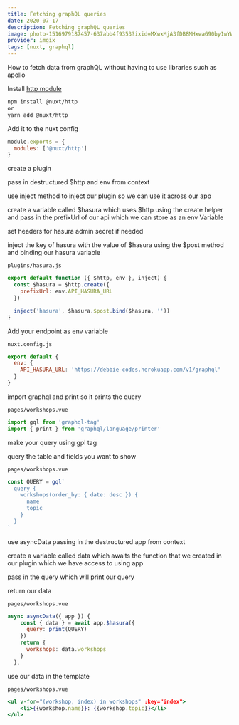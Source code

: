 ```yaml
---
title: Fetching graphQL queries
date: 2020-07-17
description: Fetching graphQL queries
image: photo-1516979187457-637abb4f9353?ixid=MXwxMjA3fDB8MHxwaG90by1wYWdlfHx8fGVufDB8fHw%3D&ixlib=rb-1.2.1&auto=format&fit=crop
provider: imgix
tags: [nuxt, graphql]
---
```


How to fetch data from graphQL without having to use libraries such as apollo

Install [http module](https://http.nuxtjs.org/)

```bash
npm install @nuxt/http
or
yarn add @nuxt/http
```

Add it to the nuxt config

```jsx
module.exports = {
  modules: ['@nuxt/http']
}
```

create a plugin

pass in destructured \$http and env from context

use inject method to inject our plugin so we can use it across our app

create a variable called $hasura which uses $http using the create helper and pass in the prefixUrl of our api which we can store as an env Variable

set headers for hasura admin secret if needed

inject the key of hasura with the value of $hasura using the $post method and binding our hasura variable

`plugins/hasura.js`

```jsx
export default function ({ $http, env }, inject) {
  const $hasura = $http.create({
    prefixUrl: env.API_HASURA_URL
  })

  inject('hasura', $hasura.$post.bind($hasura, ''))
}
```

Add your endpoint as env variable

`nuxt.config.js`

```jsx
export default {
  env: {
    API_HASURA_URL: 'https://debbie-codes.herokuapp.com/v1/graphql'
  }
}
```

import graphql and print so it prints the query

`pages/workshops.vue`

```jsx
import gql from 'graphql-tag'
import { print } from 'graphql/language/printer'
```

make your query using gpl tag

query the table and fields you want to show

`pages/workshops.vue`

```jsx
const QUERY = gql`
  query {
    workshops(order_by: { date: desc }) {
      name
      topic
    }
  }
`
```

use asyncData passing in the destructured app from context

create a variable called data which awaits the function that we created in our plugin which we have access to using app

pass in the query which will print our query

return our data

`pages/workshops.vue`

```jsx
async asyncData({ app }) {
    const { data } = await app.$hasura({
      query: print(QUERY)
    })
    return {
      workshops: data.workshops
    }
  },
```

use our data in the template

`pages/workshops.vue`

```jsx
<ul v-for="(workshop, index) in workshops" :key="index">
    <li>{{workshop.name}}: {{workshop.topic}}</li>
</ul>
```

